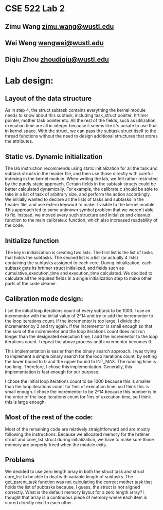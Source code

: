 # CSE 522 Lab 2
## Zimu Wang zimu.wang@wustl.edu
## Wei Weng wengwei@wustl.edu
## Diqiu Zhou zhoudiqiu@wustl.edu


# Lab design:

## Layout of the data structure
As in step 4, the struct subtask contains everything the kernel module needs to know about this subtask, including task_struct pointer, hrtimer pointer, mother task pointer etc. All the rest of the fields, such as utilization, execution time are all in integer because it seems like it's unsafe to use float in kernel space. With the struct, we can pass the subtask struct itself to the thread functions without the need to design additional structures that stores the attributes.

## Static vs. Dynamic initialization
The lab instruction recommends using static initialization for all the task and subtask structs in the header file, and then
use those directly with careful indexing in the kernel module. When writing the lab, we felt rather restricted by the purely static approach. Certain fields in the subtask structs could be better calculated dynamically. For example, the calibrate.c
should be able to take in a list of task of arbitrary size, and perform the action accordingly. We initially wanted to declare all the lists of tasks and subtasks in the header file, and use extern keyword to make it visible to the kernel module. This approach led to some unknown symbol problem that we weren't able to fix. Instead, we moved every such structure and initialize and cleanup function to the main calibrate.c function, which also increased readability of the code.

## Initialize function
The key in initialization is creating two lists. The first list is the list of tasks that holds the subtasks. The second list is
a list (or actually 4 lists) containing the subtasks assigned to each core. During initialization, each subtask gets its hrtimer struct initialized, and fields such as cumulative_execution_time and execution_time calculated. We decided to calculate all the required fields in a single initialization step to make other parts of the code cleaner.


## Calibration mode design:

I set the initial loop iterations count of every subtask to be 1000.
I use an incrementor with the initial value of 2^14 and try to add the incrementor to the loop iterations count.
If the incrementor is too large, I divide the incrementor by 2 and try again.
If the incrementor is small enough so that the sum of the incrementor and the loop iterations count does not
run longer than the designated execution time, I add the incrementor to the loop iterations count.
I repeat the above process until incrementor becomes 0.

This implementation is easier than the binary search approach. I was trying to implement a simple binary search
for the loop iterations count, by setting the lower bound to 0 and the upper bound to INT_MAX. The running time
is too long. Therefore, I chose this implementation. Generally, this implementation is fast enough for our purpose.

I chose the initial loop iterations count to be 1000 because this is smaller than the loop iterations count for 1ms
of execution time, so I think this is small enough. I chose the incrementor to be 2^14 because this number is in the
order of the loop iterations count for 1ms of execution time, so I think this is large enough.

## Most of the rest of the code:
Most of the remaining code are relatively straightforward and are mostly following the instructions. Because we allocated memory for the hrtimer struct and core_list struct during initialization, we have to make sure those memory are properly freed when the module exits.

## Problems
We decided to use zero length array in both the struct task and struct core_list to be able to deal with variable length of subtasks. The get_parent_task function was not calculating the correct mother task that holds the list of subtasks because, I guess, the struct is not aligned correctly. What is the default memory layout for a zero length array? I thought that array is a continuous piece of memory where each item is stored directly next to each other.

